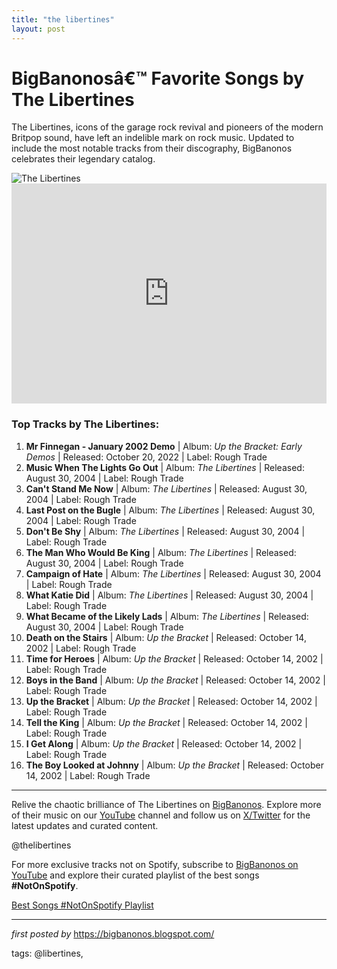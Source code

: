 ```yaml
---
title: "the libertines"
layout: post
---
```

<!-- Title of the Post -->
<h1>BigBanonosâ€™ Favorite Songs by The Libertines</h1> <!-- Introductory Text -->
<p>The Libertines, icons of the garage rock revival and pioneers of the modern Britpop sound, have left an indelible mark on rock music. Updated to include the most notable tracks from their discography, BigBanonos celebrates their legendary catalog.</p> <!-- Featured Image -->
<div> <img src="https://edgeofarcady.com/wp-content/uploads/2022/06/the-libertines-what-a-waster.jpg" alt="The Libertines">
</div> <!-- Spotify Embed -->
<div> <iframe src="https://open.spotify.com/embed/playlist/3o9J3qDJwpOHbq0CZwvRo6?utm_source=generator" width="100%" height="352" frameBorder="0" allowfullscreen="" allow="autoplay; clipboard-write; encrypted-media; fullscreen; picture-in-picture" loading="lazy"></iframe>
</div> <!-- Song Information -->
<h3>Top Tracks by The Libertines:</h3>
<ol> <li><strong>Mr Finnegan - January 2002 Demo</strong> | Album: <em>Up the Bracket: Early Demos</em> | Released: October 20, 2022 | Label: Rough Trade</li> <li><strong>Music When The Lights Go Out</strong> | Album: <em>The Libertines</em> | Released: August 30, 2004 | Label: Rough Trade</li> <li><strong>Can't Stand Me Now</strong> | Album: <em>The Libertines</em> | Released: August 30, 2004 | Label: Rough Trade</li> <li><strong>Last Post on the Bugle</strong> | Album: <em>The Libertines</em> | Released: August 30, 2004 | Label: Rough Trade</li> <li><strong>Don't Be Shy</strong> | Album: <em>The Libertines</em> | Released: August 30, 2004 | Label: Rough Trade</li> <li><strong>The Man Who Would Be King</strong> | Album: <em>The Libertines</em> | Released: August 30, 2004 | Label: Rough Trade</li> <li><strong>Campaign of Hate</strong> | Album: <em>The Libertines</em> | Released: August 30, 2004 | Label: Rough Trade</li> <li><strong>What Katie Did</strong> | Album: <em>The Libertines</em> | Released: August 30, 2004 | Label: Rough Trade</li> <li><strong>What Became of the Likely Lads</strong> | Album: <em>The Libertines</em> | Released: August 30, 2004 | Label: Rough Trade</li> <li><strong>Death on the Stairs</strong> | Album: <em>Up the Bracket</em> | Released: October 14, 2002 | Label: Rough Trade</li> <li><strong>Time for Heroes</strong> | Album: <em>Up the Bracket</em> | Released: October 14, 2002 | Label: Rough Trade</li> <li><strong>Boys in the Band</strong> | Album: <em>Up the Bracket</em> | Released: October 14, 2002 | Label: Rough Trade</li> <li><strong>Up the Bracket</strong> | Album: <em>Up the Bracket</em> | Released: October 14, 2002 | Label: Rough Trade</li> <li><strong>Tell the King</strong> | Album: <em>Up the Bracket</em> | Released: October 14, 2002 | Label: Rough Trade</li> <li><strong>I Get Along</strong> | Album: <em>Up the Bracket</em> | Released: October 14, 2002 | Label: Rough Trade</li> <li><strong>The Boy Looked at Johnny</strong> | Album: <em>Up the Bracket</em> | Released: October 14, 2002 | Label: Rough Trade</li>
</ol> <!-- Footer Links -->
<hr />
<p>Relive the chaotic brilliance of The Libertines on <a href="https://bigbanonos.blogspot.com/" target="_blank">BigBanonos</a>. Explore more of their music on our <a href="https://www.youtube.com/@BigBanonos" target="_blank">YouTube</a> channel and follow us on <a href="https://x.com/bigbanonos" target="_blank">X/Twitter</a> for the latest updates and curated content.</p> <!-- Tags -->
<p>@thelibertines</p>


<!--Subscribe and Playlist Links-->
<div>
    <p>For more exclusive tracks not on Spotify, subscribe to <a href="https://www.youtube.com/@BigBanonos" target="_blank">BigBanonos on YouTube</a> and explore their curated playlist of the best songs <strong>#NotOnSpotify</strong>.</p>
    <p><a href="https://www.youtube.com/playlist?list=PLtuNtuTatqI0kFahUCbtbfenC_ET5O_tr" target="_blank">Best Songs #NotOnSpotify Playlist<br /></a></p></div>

<hr />

<p><em>first posted by</em> <a href="https://bigbanonos.blogspot.com/" rel="noopener" target="_new">https://bigbanonos.blogspot.com/</a></p>

<p>tags: @libertines,</p>

